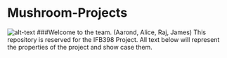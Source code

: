 # Mushroom-Projects
![alt-text][mushroom-img]
###Welcome to the team. (Aarond, Alice, Raj, James)
This repository is reserved for the IFB398 Project. 
All text below will represent the properties of the project and show case them.




[mushroom-img]: http://mario.wikia.com/wiki/File:Mushroom_(Mario_Kart_8).png 
